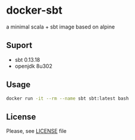 # docker-sbt

a minimal scala + sbt image based on alpine

## Suport

-   sbt 0.13.18
-   openjdk 8u302

## Usage

```bash
docker run -it --rm --name sbt sbt:latest bash
```

## License

Please, see [LICENSE](./LICENSE) file
